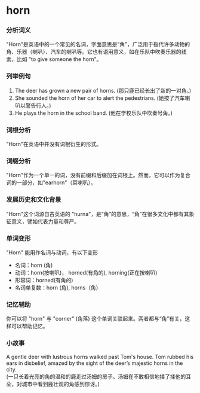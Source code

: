 # horn

### 分析词义

  

"Horn"是英语中的一个常见的名词，字面意思是“角”，广泛用于指代许多动物的角、乐器（喇叭）、汽车的喇叭等。它也有语用意义，如在乐队中吹奏乐器的线索，比如 "to give someone the horn"。

  

### 列举例句

  

1.  The deer has grown a new pair of horns. (那只鹿已经长出了新的一对角。)
2.  She sounded the horn of her car to alert the pedestrians. (她按了汽车喇叭以警告行人。)
3.  He plays the horn in the school band. (他在学校乐队中吹奏号角。)

  

### 词根分析

  

"Horn"在英语中并没有词根衍生的形式。

  

### 词缀分析

  

"Horn"作为一个单一的词，没有前缀和后缀加在词根上。然而，它可以作为复合词的一部分，如"earhorn"（耳喇叭）。

  

### 发展历史和文化背景

  

"Horn"这个词源自古英语的 "hurna"，是“角”的意思，“角”在很多文化中都有其象征意义，譬如代表力量和尊严。

  

### 单词变形

  

"Horn" 能用作名词与动词，有以下变形

  

*   名词：horn (角)
*   动词：horn(按喇叭)， horned(有角的), horning(正在按喇叭)
*   形容词：horned(有角的)
*   名词单复数：horn (角), horns（角）

  

### 记忆辅助

  

你可以将 "horn" 与 "corner" (角落) 这个单词关联起来。两者都与“角”有关，这样可以帮助记忆。

  

### 小故事

  

A gentle deer with lustrous horns walked past Tom's house. Tom rubbed his ears in disbelief, amazed by the sight of the deer’s majestic horns in the city.  
(一只长着光亮的角的温和的鹿走过汤姆的房子。汤姆在不敢相信地揉了揉他的耳朵，对城市中看到鹿壮观的角感到惊讶。)
